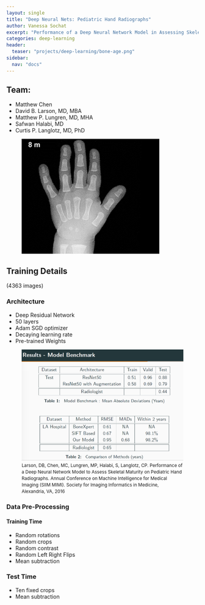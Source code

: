 ```yaml
---
layout: single
title: "Deep Neural Nets: Pediatric Hand Radiographs"
author: Vanessa Sochat
excerpt: "Performance of a Deep Neural Network Model in Assessing Skeletal Maturity on Pediatric Hand Radiographs" 
categories: deep-learning
header:
  teaser: "projects/deep-learning/bone-age.png"
sidebar:
  nav: "docs"
---
```


## Team:

 - Matthew Chen
 - David B. Larson, MD, MBA
 - Matthew P. Lungren, MD, MHA
 - Safwan Halabi, MD
 - Curtis P. Langlotz, MD, PhD

<figure>
  <img src="/images/projects/deep-learning/bone-age.png"/>
</figure>


## Training Details

(4363 images)

### Architecture

 - Deep Residual Network
 - 50 layers
 - Adam SGD optimizer
 - Decaying learning rate
 - Pre-trained Weights

<figure class="align-left">
  <img src="/images/projects/deep-learning/neural-net-bone-age.png"/>
<small>Larson, DB, Chen, MC, Lungren, MP, Halabi, S, Langlotz, CP. Performance of a Deep Neural Network Model to Assess Skeletal Maturity on Pediatric Hand Radiographs. Annual Conference on Machine Intelligence for Medical Imaging (SIIM MIMI). Society for Imaging Informatics in Medicine, Alexandria, VA, 2016
</small>
</figure>

### Data Pre-Processing

#### Training Time

 - Random rotations
 - Random crops
 - Random contrast
 - Random Left Right Flips
 - Mean subtraction

### Test Time

 - Ten fixed crops
 - Mean subtraction

